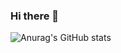 ### Hi there 👋

![Anurag's GitHub stats](https://github-readme-stats.vercel.app/api?username=xoals35&theme=tokyonight&show_icons=true) 
